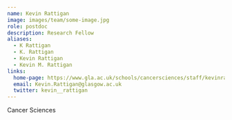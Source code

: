 ```yaml
---
name: Kevin Rattigan
image: images/team/some-image.jpg
role: postdoc
description: Research Fellow
aliases:
  - K Rattigan
  - K. Rattigan
  - Kevin Rattigan
  - Kevin M. Rattigan
links:
  home-page: https://www.gla.ac.uk/schools/cancersciences/staff/kevinrattigan/
  email: Kevin.Rattigan@glasgow.ac.uk
  twitter: kevin__rattigan
---
```


Cancer Sciences
